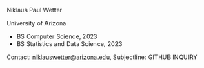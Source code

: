 Niklaus Paul Wetter

University of Arizona
  - BS Computer Science, 2023
  - BS Statistics and Data Science, 2023

Contact: niklauswetter@arizona.edu, Subjectline: GITHUB INQUIRY
